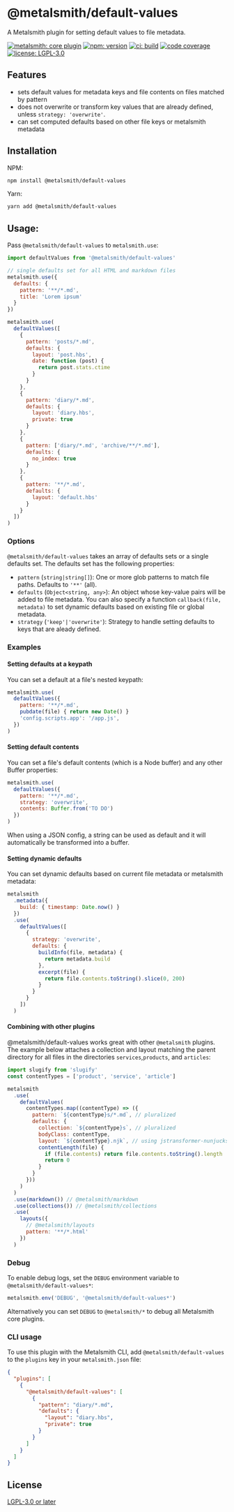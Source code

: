 # @metalsmith/default-values

A Metalsmith plugin for setting default values to file metadata.

[![metalsmith: core plugin][metalsmith-badge]][metalsmith-url]
[![npm: version][npm-badge]][npm-url]
[![ci: build][ci-badge]][ci-url]
[![code coverage][codecov-badge]][codecov-url]
[![license: LGPL-3.0][license-badge]][license-url]

## Features

- sets default values for metadata keys and file contents on files matched by pattern
- does not overwrite or transform key values that are already defined, unless `strategy: 'overwrite'`.
- can set computed defaults based on other file keys or metalsmith metadata

## Installation

NPM:

```bash
npm install @metalsmith/default-values
```

Yarn:

```bash
yarn add @metalsmith/default-values
```

## Usage:

Pass `@metalsmith/default-values` to `metalsmith.use`:

```js
import defaultValues from '@metalsmith/default-values'

// single defaults set for all HTML and markdown files
metalsmith.use({
  defaults: {
    pattern: '**/*.md',
    title: 'Lorem ipsum'
  }
})

metalsmith.use(
  defaultValues([
    {
      pattern: 'posts/*.md',
      defaults: {
        layout: 'post.hbs',
        date: function (post) {
          return post.stats.ctime
        }
      }
    },
    {
      pattern: 'diary/*.md',
      defaults: {
        layout: 'diary.hbs',
        private: true
      }
    },
    {
      pattern: ['diary/*.md', 'archive/**/*.md'],
      defaults: {
        no_index: true
      }
    },
    {
      pattern: '**/*.md',
      defaults: {
        layout: 'default.hbs'
      }
    }
  ])
)
```

### Options

`@metalsmith/default-values` takes an array of defaults sets or a single defaults set. The defaults set has the following properties:

- `pattern` (`string|string[]`): One or more glob patterns to match file paths. Defaults to `'**'` (all).
- `defaults` (`Object<string, any>`): An object whose key-value pairs will be added to file metadata. You can also specify a function `callback(file, metadata)` to set dynamic defaults based on existing file or global metadata.
- `strategy` (`'keep'|'overwrite'`): Strategy to handle setting defaults to keys that are aleady defined.

### Examples

#### Setting defaults at a keypath

You can set a default at a file's nested keypath:

```js
metalsmith.use(
  defaultValues({
    pattern: '**/*.md',
    pubdate(file) { return new Date() }
    'config.scripts.app': '/app.js',
  })
)
```

#### Setting default contents

You can set a file's default contents (which is a Node buffer) and any other Buffer properties:

```js
metalsmith.use(
  defaultValues({
    pattern: '**/*.md',
    strategy: 'overwrite',
    contents: Buffer.from('TO DO')
  })
)
```

When using a JSON config, a string can be used as default and it will automatically be transformed into a buffer.

#### Setting dynamic defaults

You can set dynamic defaults based on current file metadata or metalsmith metadata:

```js
metalsmith
  .metadata({
    build: { timestamp: Date.now() }
  })
  .use(
    defaultValues([
      {
        strategy: 'overwrite',
        defaults: {
          buildInfo(file, metadata) {
            return metadata.build
          },
          excerpt(file) {
            return file.contents.toString().slice(0, 200)
          }
        }
      }
    ])
  )
```

#### Combining with other plugins

@metalsmith/default-values works great with other `@metalsmith` plugins. The example below attaches a collection and layout matching the parent directory for all files in the directories `services`,`products`, and `articles`:

```js
import slugify from 'slugify'
const contentTypes = ['product', 'service', 'article']

metalsmith
  .use(
    defaultValues(
      contentTypes.map((contentType) => ({
        pattern: `${contentType}s/*.md`, // pluralized
        defaults: {
          collection: `${contentType}s`, // pluralized
          bodyClass: contentType,
          layout: `${contentType}.njk`, // using jstransformer-nunjucks
          contentLength(file) {
            if (file.contents) return file.contents.toString().length
            return 0
          }
        }
      }))
    )
  )
  .use(markdown()) // @metalsmith/markdown
  .use(collections()) // @metalsmith/collections
  .use(
    layouts({
      // @metalsmith/layouts
      pattern: '**/*.html'
    })
  )
```

### Debug

To enable debug logs, set the `DEBUG` environment variable to `@metalsmith/default-values*`:

```js
metalsmith.env('DEBUG', '@metalsmith/default-values*')
```

Alternatively you can set `DEBUG` to `@metalsmith/*` to debug all Metalsmith core plugins.

### CLI usage

To use this plugin with the Metalsmith CLI, add `@metalsmith/default-values` to the `plugins` key in your `metalsmith.json` file:

```json
{
  "plugins": [
    {
      "@metalsmith/default-values": [
        {
          "pattern": "diary/*.md",
          "defaults": {
            "layout": "diary.hbs",
            "private": true
          }
        }
      ]
    }
  ]
}
```

## License

[LGPL-3.0 or later](LICENSE)

[npm-badge]: https://img.shields.io/npm/v/@metalsmith/default-values.svg
[npm-url]: https://www.npmjs.com/package/@metalsmith/default-values
[ci-badge]: https://github.com/metalsmith/default-values/actions/workflows/test.yml/badge.svg
[ci-url]: https://github.com/metalsmith/default-values/actions/workflows/test.yml
[metalsmith-badge]: https://img.shields.io/badge/metalsmith-core_plugin-green.svg?longCache=true
[metalsmith-url]: https://metalsmith.io
[codecov-badge]: https://img.shields.io/coveralls/github/metalsmith/default-values
[codecov-url]: https://coveralls.io/github/metalsmith/default-values
[license-badge]: https://img.shields.io/github/license/metalsmith/default-values
[license-url]: LICENSE
